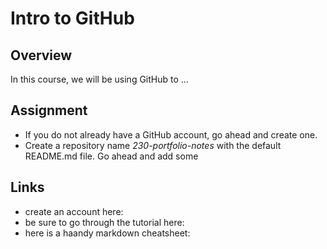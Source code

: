 # Intro to GitHub

## Overview
In this course, we will be using GitHub to ...

## Assignment
- If you do not already have a GitHub account, go ahead and create one.
- Create a repository name *230-portfolio-notes* with the default README.md file. Go ahead and add some 


## Links
- create an account here: 
- be sure to go through the tutorial here:
- here is a haandy markdown cheatsheet:

